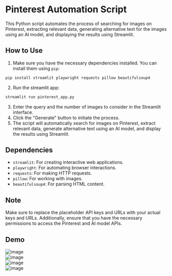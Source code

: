 # Pinterest Automation Script

This Python script automates the process of searching for images on Pinterest, extracting relevant data, generating alternative text for the images using an AI model, and displaying the results using Streamlit.

## How to Use

1. Make sure you have the necessary dependencies installed. You can install them using `pip`:

```bash
pip install streamlit playwright requests pillow beautifulsoup4
```

2. Run the streamlit app:
```bash
streamlit run pinterest_app.py
```

3. Enter the query and the number of images to consider in the Streamlit interface.
4. Click the "Generate" button to initiate the process.
5. The script will automatically search for images on Pinterest, extract relevant data, generate alternative text using an AI model, and display the results using Streamlit.

## Dependencies

- `streamlit`: For creating interactive web applications.
- `playwright`: For automating browser interactions.
- `requests`: For making HTTP requests.
- `pillow`: For working with images.
- `beautifulsoup4`: For parsing HTML content.

## Note

Make sure to replace the placeholder API keys and URLs with your actual keys and URLs. Additionally, ensure that you have the necessary permissions to access the Pinterest and AI model APIs.


## Demo 

![image](https://github.com/ideepankarsharma2003/PinterestScrapper/assets/74599435/1a35ad85-ce45-4c9b-87a2-eea4db18c89c) <br>
![image](https://github.com/ideepankarsharma2003/PinterestScrapper/assets/74599435/797cd56b-4afe-4af0-acf2-9ddfe97c0054) <br>
![image](https://github.com/ideepankarsharma2003/PinterestScrapper/assets/74599435/22f2c96d-368c-48c4-8205-65c285ffe7a0) <br>
![image](https://github.com/ideepankarsharma2003/PinterestScrapper/assets/74599435/3e09733b-fd08-4eae-866c-8eec5f2943cd) <br>



